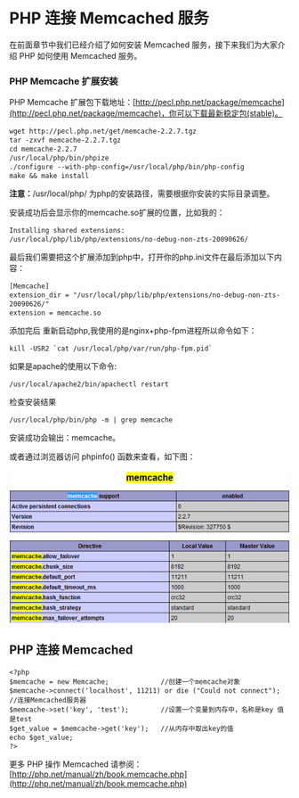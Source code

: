 # PHP 连接 Memcached 服务

在前面章节中我们已经介绍了如何安装 Memcached 服务，接下来我们为大家介绍 PHP 如何使用 Memcached 服务。

### PHP Memcache 扩展安装

PHP Memcache 扩展包下载地址：[http://pecl.php.net/package/memcache](http://pecl.php.net/package/memcache)，你可以下载最新稳定包(stable)。

```
wget http://pecl.php.net/get/memcache-2.2.7.tgz               
tar -zxvf memcache-2.2.7.tgz
cd memcache-2.2.7
/usr/local/php/bin/phpize
./configure --with-php-config=/usr/local/php/bin/php-config
make && make install

```

**注意：**/usr/local/php/ 为php的安装路径，需要根据你安装的实际目录调整。

安装成功后会显示你的memcache.so扩展的位置，比如我的：

```
Installing shared extensions:     /usr/local/php/lib/php/extensions/no-debug-non-zts-20090626/

```

最后我们需要把这个扩展添加到php中，打开你的php.ini文件在最后添加以下内容：

```
[Memcache]
extension_dir = "/usr/local/php/lib/php/extensions/no-debug-non-zts-20090626/"
extension = memcache.so

```

添加完后 重新启动php,我使用的是nginx+php-fpm进程所以命令如下：

```
kill -USR2 `cat /usr/local/php/var/run/php-fpm.pid`

```

如果是apache的使用以下命令:

```
/usr/local/apache2/bin/apachectl restart

```

检查安装结果

```
/usr/local/php/bin/php -m | grep memcache

```

安装成功会输出：memcache。

或者通过浏览器访问 phpinfo() 函数来查看，如下图：

![memcache-php](../img/memcache-php.png)

## PHP 连接 Memcached

```
<?php
$memcache = new Memcache;             //创建一个memcache对象
$memcache->connect('localhost', 11211) or die ("Could not connect"); //连接Memcached服务器
$memcache->set('key', 'test');        //设置一个变量到内存中，名称是key 值是test
$get_value = $memcache->get('key');   //从内存中取出key的值
echo $get_value;
?>

```

更多 PHP 操作 Memcached 请参阅： [http://php.net/manual/zh/book.memcache.php](http://php.net/manual/zh/book.memcache.php)
